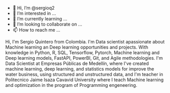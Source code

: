 - 👋 Hi, I’m @sergioq2
- 👀 I’m interested in ...
- 🌱 I’m currently learning ...
- 💞️ I’m looking to collaborate on ...
- 📫 How to reach me ...

<!---
sergioq2/sergioq2 is a ✨ special ✨ repository because its `README.md` (this file) appears on your GitHub profile.
You can click the Preview link to take a look at your changes.
--->
Hi, I'm Sergio Quintero from Colombia. I'm Data scientist apassionate about Machine learning an Deep learning opportunities and projects. With knowledge in Python, R, SQL, Tensorflow, Pytorch, Machine learning and Deep learning models, FastAPI, PowerBI, Git, and Agile methodologies.
I'm Data Scientist at Empresas Públicas de Medellín, where I've created machine learning, deep learning, and statistics models for improve the water business, using structured and unstructured data, and I'm teacher in Politecnico Jaime Isaza Cavavid University where I teach Machine learning and optimization in the program of Programming engeneering.
